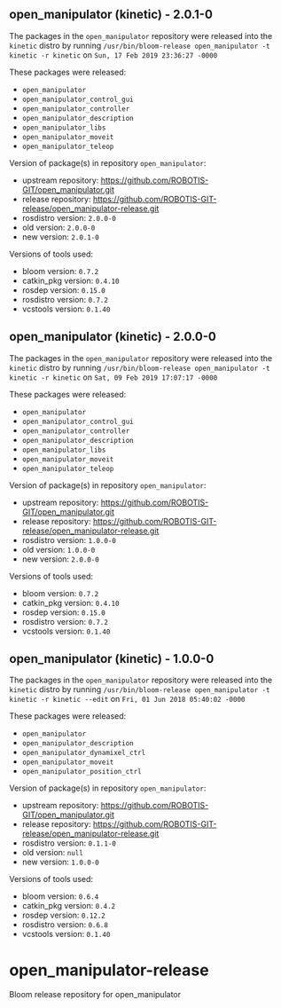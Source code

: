## open_manipulator (kinetic) - 2.0.1-0

The packages in the `open_manipulator` repository were released into the `kinetic` distro by running `/usr/bin/bloom-release open_manipulator -t kinetic -r kinetic` on `Sun, 17 Feb 2019 23:36:27 -0000`

These packages were released:
- `open_manipulator`
- `open_manipulator_control_gui`
- `open_manipulator_controller`
- `open_manipulator_description`
- `open_manipulator_libs`
- `open_manipulator_moveit`
- `open_manipulator_teleop`

Version of package(s) in repository `open_manipulator`:

- upstream repository: https://github.com/ROBOTIS-GIT/open_manipulator.git
- release repository: https://github.com/ROBOTIS-GIT-release/open_manipulator-release.git
- rosdistro version: `2.0.0-0`
- old version: `2.0.0-0`
- new version: `2.0.1-0`

Versions of tools used:

- bloom version: `0.7.2`
- catkin_pkg version: `0.4.10`
- rosdep version: `0.15.0`
- rosdistro version: `0.7.2`
- vcstools version: `0.1.40`


## open_manipulator (kinetic) - 2.0.0-0

The packages in the `open_manipulator` repository were released into the `kinetic` distro by running `/usr/bin/bloom-release open_manipulator -t kinetic -r kinetic` on `Sat, 09 Feb 2019 17:07:17 -0000`

These packages were released:
- `open_manipulator`
- `open_manipulator_control_gui`
- `open_manipulator_controller`
- `open_manipulator_description`
- `open_manipulator_libs`
- `open_manipulator_moveit`
- `open_manipulator_teleop`

Version of package(s) in repository `open_manipulator`:

- upstream repository: https://github.com/ROBOTIS-GIT/open_manipulator.git
- release repository: https://github.com/ROBOTIS-GIT-release/open_manipulator-release.git
- rosdistro version: `1.0.0-0`
- old version: `1.0.0-0`
- new version: `2.0.0-0`

Versions of tools used:

- bloom version: `0.7.2`
- catkin_pkg version: `0.4.10`
- rosdep version: `0.15.0`
- rosdistro version: `0.7.2`
- vcstools version: `0.1.40`


## open_manipulator (kinetic) - 1.0.0-0

The packages in the `open_manipulator` repository were released into the `kinetic` distro by running `/usr/bin/bloom-release open_manipulator -t kinetic -r kinetic --edit` on `Fri, 01 Jun 2018 05:40:02 -0000`

These packages were released:
- `open_manipulator`
- `open_manipulator_description`
- `open_manipulator_dynamixel_ctrl`
- `open_manipulator_moveit`
- `open_manipulator_position_ctrl`

Version of package(s) in repository `open_manipulator`:

- upstream repository: https://github.com/ROBOTIS-GIT/open_manipulator.git
- release repository: https://github.com/ROBOTIS-GIT-release/open_manipulator-release.git
- rosdistro version: `0.1.1-0`
- old version: `null`
- new version: `1.0.0-0`

Versions of tools used:

- bloom version: `0.6.4`
- catkin_pkg version: `0.4.2`
- rosdep version: `0.12.2`
- rosdistro version: `0.6.8`
- vcstools version: `0.1.40`


# open_manipulator-release
Bloom release repository for open_manipulator
